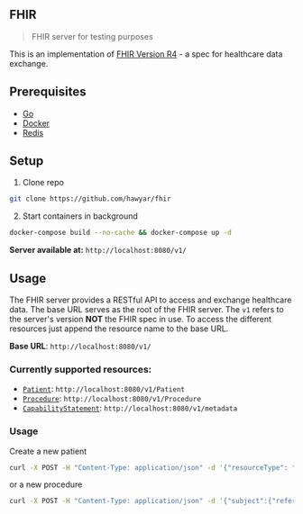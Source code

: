 ## FHIR

> FHIR server for testing purposes

This is an implementation of [FHIR Version R4](http://hl7.org/fhir/R4/index.html) - a spec for healthcare data exchange.

## Prerequisites

-   [Go](https://golang.org/doc/install)
-   [Docker](https://www.docker.com/community-edition)
-   [Redis](https://redis.io/topics/quickstart)

## Setup

1. Clone repo

```bash
git clone https://github.com/hawyar/fhir
```

2. Start containers in background

```bash
docker-compose build --no-cache && docker-compose up -d
```

**Server available at:** `http://localhost:8080/v1/`

## Usage

The FHIR server provides a RESTful API to access and exchange healthcare data. The base URL serves as the root of the FHIR server. The `v1` refers to the server's version **NOT** the FHIR spec in use. To access the different resources just append the resource name to the base URL.

**Base URL**: `http://localhost:8080/v1/`

### Currently supported resources:

-   [`Patient`](http://hl7.org/fhir/R4/patient.html): `http://localhost:8080/v1/Patient`
-   [`Procedure`](http://hl7.org/fhir/R4/patient.html): `http://localhost:8080/v1/Procedure`
-   [`CapabilityStatement`](http://hl7.org/fhir/R4/capabilitystatement.html): `http://localhost:8080/v1/metadata`

### Usage

Create a new patient

```bash
curl -X POST -H "Content-Type: application/json" -d '{"resourceType": "Patient", "name": [{"given": ["John"], "family": "Doe"}]}' http://localhost:8080/v1/Patient
```

or a new procedure

```bash
curl -X POST -H "Content-Type: application/json" -d '{"subject":{"reference":"25oYHe8zCfx52wp9S8RKEVjEyTw"}}' http://localhost:8080/v1/Patient
```
